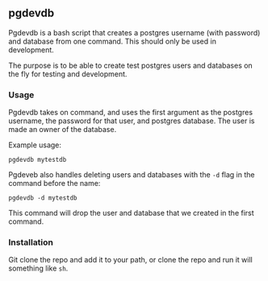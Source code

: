 ## pgdevdb

Pgdevdb is a bash script that creates a postgres username (with password) and database
from one command. This should only be used in development.

The purpose is to be able to create test postgres users and databases on the fly for
testing and development.

### Usage

Pgdevdb takes on command, and uses the first argument as the postgres username, the password
for that user, and postgres database. The user is made an owner of the database.

Example usage:

    pgdevdb mytestdb

Pgdeveb also handles deleting users and databases with the `-d` flag in the command before the name:

    pgdevdb -d mytestdb

This command will drop the user and database that we created in the first command.

### Installation

Git clone the repo and add it to your path, or clone the repo and run it will something like `sh`.
